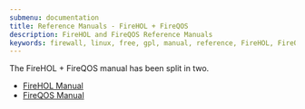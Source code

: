 ```yaml
---
submenu: documentation
title: Reference Manuals - FireHOL + FireQOS
description: FireHOL and FireQOS Reference Manuals
keywords: firewall, linux, free, gpl, manual, reference, FireHOL, FireQOS
---
```


The FireHOL + FireQOS manual has been split in two.

* [FireHOL Manual](/firehol-manual/)
* [FireQOS Manual](/fireqos-manual/)
